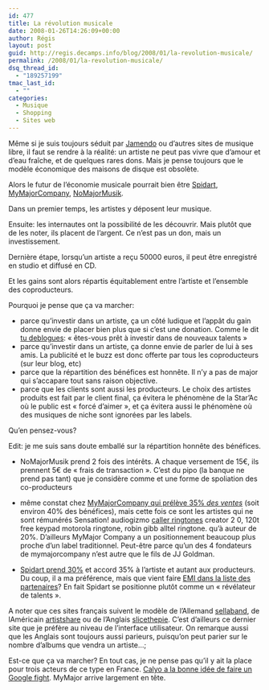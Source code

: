 ```yaml
---
id: 477
title: La révolution musicale
date: 2008-01-26T14:26:09+00:00
author: Régis
layout: post
guid: http://regis.decamps.info/blog/2008/01/la-revolution-musicale/
permalink: /2008/01/la-revolution-musicale/
dsq_thread_id:
  - "189257199"
tmac_last_id:
  - ""
categories:
  - Musique
  - Shopping
  - Sites web
---
```

Même si je suis toujours séduit par [Jamendo](http://jamendo.com/) ou d’autres sites de musique libre, il faut se rendre à la réalité: un artiste ne peut pas vivre que d’amour et d’eau fraîche, et de quelques rares dons. Mais je pense toujours que le modèle économique des maisons de disque est obsolète.

Alors le futur de l’économie musicale pourrait bien être [Spidart](http://www.spidart.com/), [MyMajorCompany](http://www.mymajorcompany.com/), [NoMajorMusik](http://www.nomajormusik.com/).

Dans un premier temps, les artistes y déposent leur musique.

Ensuite: les internautes ont la possibilité de les découvrir. Mais plutôt que de les noter, ils placent de l’argent. Ce n’est pas un don, mais un investissement.

Dernière étape, lorsqu’un artiste a reçu 50000 euros, il peut être enregistré en studio et diffusé en CD.
  
Et les gains sont alors répartis équitablement entre l’artiste et l’ensemble des coproducteurs.

Pourquoi je pense que ça va marcher:

  * parce qu’investir dans un artiste, ça un côté ludique et l’appât du gain donne envie de placer bien plus que si c’est une donation. Comme le dit [tu deblogues](http://www.tudeblogues.com/2008/01/03/230-nomajormusik-la-nouvelle-donne-du-web): « êtes-vous prêt à investir dans de nouveaux talents »
  * parce qu’investir dans un artiste, ça donne envie de parler de lui à ses amis. La publicité et le buzz est donc offerte par tous les coproducteurs (sur leur blog, etc)
  * parce que la répartition des bénéfices est honnête. Il n’y a pas de major qui s’accapare tout sans raison objective.
  * parce que les clients sont aussi les producteurs. Le choix des artistes produits est fait par le client final, ça évitera le phénomène de la Star’Ac où le public est « forcé d’aimer », et ça évitera aussi le phénomène où des musiques de niche sont ignorées par les labels.

Qu’en pensez-vous?

Edit: je me suis sans doute emballé sur la répartition honnête des bénéfices.
  
<!--more-->

  * NoMajorMusik prend 2 fois des intérêts. A chaque versement de 15€, ils prennent 5€ de « frais de transaction ». C’est du pipo (la banque ne prend pas tant) que je considère comme et une forme de spoliation des co-producteurs
  * même constat chez [MyMajorCompany qui prélève 35% _des ventes_](http://mymajorcompany.blogspot.com/2007/12/mymajorcompany-comment-marche.html) (soit environ 40% des bénéfices), mais cette fois ce sont les artistes qui ne sont rémunérés<noscript>
      Sensation! audiogizmo <a href="http://groups.google.com/group/carlyn8103/web/caller-ringtones">caller ringtones</a> creator 2 0, 120t free keypad motorola ringtone, robin gibb alltel ringtone.
    </noscript> qu’à auteur de 20%. D’ailleurs MyMajor Company a un positionnement beaucoup plus proche d’un label traditionnel. Peut-être parce qu’un des 4 fondateurs de mymajorcompany n’est autre que le fils de JJ Goldman.

  * [Spidart prend 30%](http://www.spidart.com/societe) et accord 35% à l’artiste et autant aux producteurs. Du coup, il a ma préférence, mais que vient faire [EMI dans la liste des partenaires](http://www.spidart.com/societe/partenaires)? En fait Spidart se positionne plutôt comme un « révélateur de talents ».

A noter que ces sites français suivent le modèle de l’Allemand [sellaband](http://www.sellaband.com/), de lAméricain [artistshare](http://artistshare.com/home/default.aspx) ou de l’Anglais [slicethepie](http://www.slicethepie.com/). C’est d’ailleurs ce dernier site que je préfère au niveau de l’interface utilisateur. On remarque aussi que les Anglais sont toujours aussi parieurs, puisqu’on peut parier sur le nombre d’albums que vendra un artiste…;

Est-ce que ça va marcher? En tout cas, je ne pense pas qu’il y ait la place pour trois acteurs de ce type en France. [Calyo a la bonne idée de faire un Google fight](http://calyo.blogspot.com/2008/01/devenir-producteur-de-musique.html). MyMajor arrive largement en tête.
